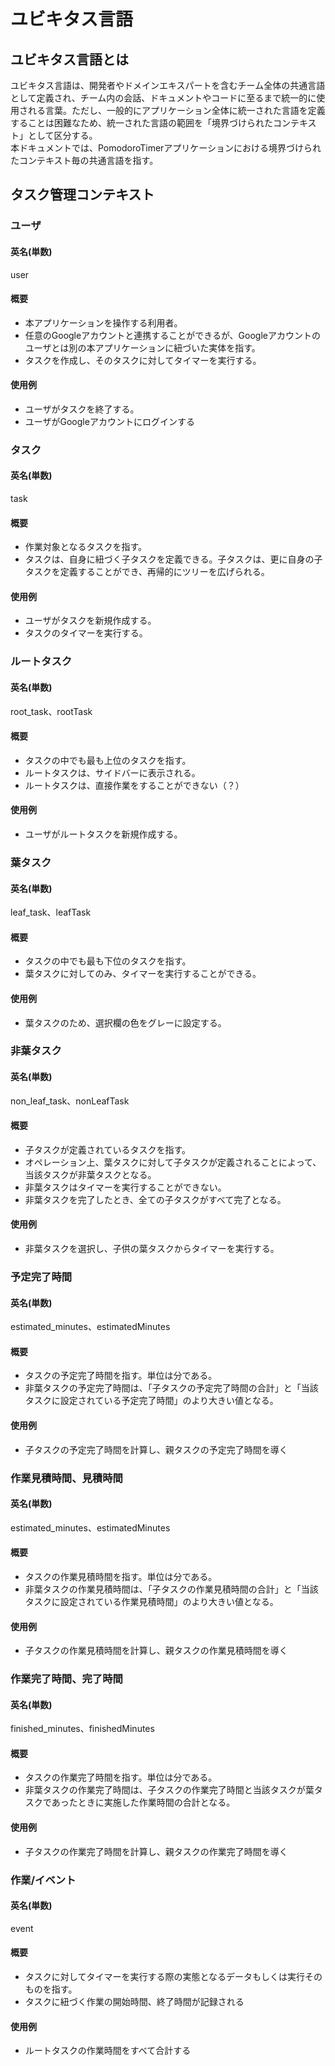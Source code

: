 # ユビキタス言語

## ユビキタス言語とは
ユビキタス言語は、開発者やドメインエキスパートを含むチーム全体の共通言語として定義され、チーム内の会話、ドキュメントやコードに至るまで統一的に使用される言葉。ただし、一般的にアプリケーション全体に統一された言語を定義することは困難なため、統一された言語の範囲を「境界づけられたコンテキスト」として区分する。  
本ドキュメントでは、PomodoroTimerアプリケーションにおける境界づけられたコンテキスト毎の共通言語を指す。

## タスク管理コンテキスト

### ユーザ
#### 英名(単数)
user
#### 概要
- 本アプリケーションを操作する利用者。  
- 任意のGoogleアカウントと連携することができるが、Googleアカウントのユーザとは別の本アプリケーションに紐づいた実体を指す。
- タスクを作成し、そのタスクに対してタイマーを実行する。  
#### 使用例
- ユーザがタスクを終了する。
- ユーザがGoogleアカウントにログインする

### タスク
#### 英名(単数)
task
#### 概要
- 作業対象となるタスクを指す。  
- タスクは、自身に紐づく子タスクを定義できる。子タスクは、更に自身の子タスクを定義することができ、再帰的にツリーを広げられる。
#### 使用例
- ユーザがタスクを新規作成する。
- タスクのタイマーを実行する。

### ルートタスク
#### 英名(単数)
root_task、rootTask
#### 概要
- タスクの中でも最も上位のタスクを指す。  
- ルートタスクは、サイドバーに表示される。
- ルートタスクは、直接作業をすることができない（？）
#### 使用例
- ユーザがルートタスクを新規作成する。

### 葉タスク
#### 英名(単数)
leaf_task、leafTask
#### 概要
- タスクの中でも最も下位のタスクを指す。  
- 葉タスクに対してのみ、タイマーを実行することができる。
#### 使用例
- 葉タスクのため、選択欄の色をグレーに設定する。

### 非葉タスク
#### 英名(単数)
non_leaf_task、nonLeafTask
#### 概要
- 子タスクが定義されているタスクを指す。  
- オペレーション上、葉タスクに対して子タスクが定義されることによって、当該タスクが非葉タスクとなる。
- 非葉タスクはタイマーを実行することができない。
- 非葉タスクを完了したとき、全ての子タスクがすべて完了となる。
#### 使用例
- 非葉タスクを選択し、子供の葉タスクからタイマーを実行する。

### 予定完了時間
#### 英名(単数)
estimated_minutes、estimatedMinutes
#### 概要
- タスクの予定完了時間を指す。単位は分である。
- 非葉タスクの予定完了時間は、「子タスクの予定完了時間の合計」と「当該タスクに設定されている予定完了時間」のより大きい値となる。
#### 使用例
- 子タスクの予定完了時間を計算し、親タスクの予定完了時間を導く

### 作業見積時間、見積時間
#### 英名(単数)
estimated_minutes、estimatedMinutes
#### 概要
- タスクの作業見積時間を指す。単位は分である。
- 非葉タスクの作業見積時間は、「子タスクの作業見積時間の合計」と「当該タスクに設定されている作業見積時間」のより大きい値となる。
#### 使用例
- 子タスクの作業見積時間を計算し、親タスクの作業見積時間を導く

### 作業完了時間、完了時間
#### 英名(単数)
finished_minutes、finishedMinutes
#### 概要
- タスクの作業完了時間を指す。単位は分である。
- 非葉タスクの作業完了時間は、子タスクの作業完了時間と当該タスクが葉タスクであったときに実施した作業時間の合計となる。
#### 使用例
- 子タスクの作業完了時間を計算し、親タスクの作業完了時間を導く

### 作業/イベント
#### 英名(単数)
event
#### 概要
- タスクに対してタイマーを実行する際の実態となるデータもしくは実行そのものを指す。
- タスクに紐づく作業の開始時間、終了時間が記録される
#### 使用例
- ルートタスクの作業時間をすべて合計する